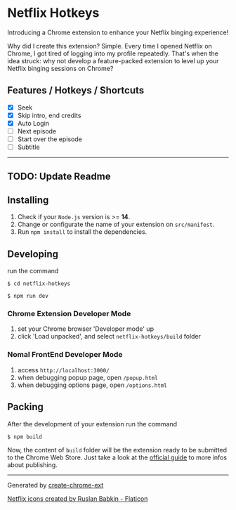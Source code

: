 # Netflix Hotkeys

Introducing a Chrome extension to enhance your Netflix binging experience!

Why did I create this extension? Simple. Every time I opened Netflix on Chrome, I got tired of logging into my profile repeatedly. That's when the idea struck: why not develop a feature-packed extension to level up your Netflix binging sessions on Chrome?

## Features / Hotkeys / Shortcuts

- [x] Seek
- [x] Skip intro, end credits
- [x] Auto Login
- [ ] Next episode
- [ ] Start over the episode
- [ ] Subtitle

---

## **TODO: Update Readme**

## Installing

1. Check if your `Node.js` version is >= **14**.
2. Change or configurate the name of your extension on `src/manifest`.
3. Run `npm install` to install the dependencies.

## Developing

run the command

```shell
$ cd netflix-hotkeys

$ npm run dev
```

### Chrome Extension Developer Mode

1. set your Chrome browser 'Developer mode' up
2. click 'Load unpacked', and select `netflix-hotkeys/build` folder

### Nomal FrontEnd Developer Mode

1. access `http://localhost:3000/`
2. when debugging popup page, open `/popup.html`
3. when debugging options page, open `/options.html`

## Packing

After the development of your extension run the command

```shell
$ npm build
```

Now, the content of `build` folder will be the extension ready to be submitted to the Chrome Web Store. Just take a look at the [official guide](https://developer.chrome.com/webstore/publish) to more infos about publishing.

---

Generated by [create-chrome-ext](https://github.com/guocaoyi/create-chrome-ext)

<a href="https://www.flaticon.com/free-icons/netflix" title="netflix icons">Netflix icons created by Ruslan Babkin - Flaticon</a>

